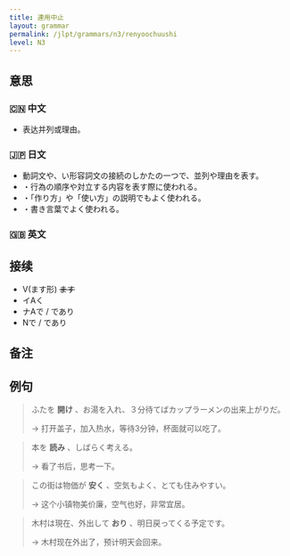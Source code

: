 ```yaml
---
title: 連用中止
layout: grammar
permalink: /jlpt/grammars/n3/renyoochuushi
level: N3
---
```


## 意思

### 🇨🇳 中文

- 表达并列或理由。

### 🇯🇵 日文

- 動詞文や、い形容詞文の接続のしかたの一つで、並列や理由を表す。
- ・行為の順序や対立する内容を表す際に使われる。
- ・「作り方」や「使い方」の説明でもよく使われる。
- ・書き言葉でよく使われる。

### 🇬🇧 英文


## 接续

- V(ます形) ~~ます~~
- イAく
- ナAで / であり
- Nで / であり

## 备注


## 例句

> ふたを **開け** 、お湯を入れ、３分待てばカップラーメンの出来上がりだ。
>
> → 打开盖子，加入热水，等待3分钟，杯面就可以吃了。

> 本を **読み** 、しばらく考える。
>
> → 看了书后，思考一下。

> この街は物価が **安く** 、空気もよく、とても住みやすい。
>
> → 这个小镇物美价廉，空气也好，非常宜居。

> 木村は現在、外出して **おり** 、明日戻ってくる予定です。
>
> → 木村现在外出了，预计明天会回来。

